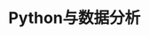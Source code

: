 # Python与数据分析

<br/>

  <Linkcard 
  url="./develop/python/" 
  title="Python"  
  logo="/blog/icon/python.png"
  />
